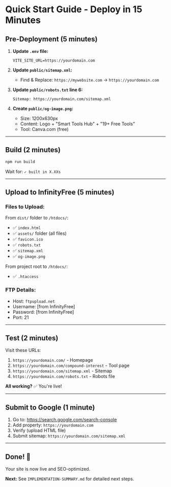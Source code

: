 # Quick Start Guide - Deploy in 15 Minutes

## Pre-Deployment (5 minutes)

1. **Update `.env` file:**
   ```env
   VITE_SITE_URL=https://yourdomain.com
   ```

2. **Update `public/sitemap.xml`:**
   - Find & Replace: `https://mywebsite.com` → `https://yourdomain.com`

3. **Update `public/robots.txt` line 6:**
   ```
   Sitemap: https://yourdomain.com/sitemap.xml
   ```

4. **Create `public/og-image.png`:**
   - Size: 1200x630px
   - Content: Logo + "Smart Tools Hub" + "19+ Free Tools"
   - Tool: Canva.com (free)

---

## Build (2 minutes)

```bash
npm run build
```

Wait for: `✓ built in X.XXs`

---

## Upload to InfinityFree (5 minutes)

### Files to Upload:
From `dist/` folder to `/htdocs/`:
- ✅ `index.html`
- ✅ `assets/` folder (all files)
- ✅ `favicon.ico`
- ✅ `robots.txt`
- ✅ `sitemap.xml`
- ✅ `og-image.png`

From project root to `/htdocs/`:
- ✅ `.htaccess`

### FTP Details:
- Host: `ftpupload.net`
- Username: [from InfinityFree]
- Password: [from InfinityFree]
- Port: 21

---

## Test (2 minutes)

Visit these URLs:
1. `https://yourdomain.com/` - Homepage
2. `https://yourdomain.com/compound-interest` - Tool page
3. `https://yourdomain.com/sitemap.xml` - Sitemap
4. `https://yourdomain.com/robots.txt` - Robots file

**All working?** ✅ You're live!

---

## Submit to Google (1 minute)

1. Go to: https://search.google.com/search-console
2. Add property: `https://yourdomain.com`
3. Verify (upload HTML file)
4. Submit sitemap: `https://yourdomain.com/sitemap.xml`

---

## Done! 🎉

Your site is now live and SEO-optimized.

**Next:** See `IMPLEMENTATION-SUMMARY.md` for detailed next steps.
